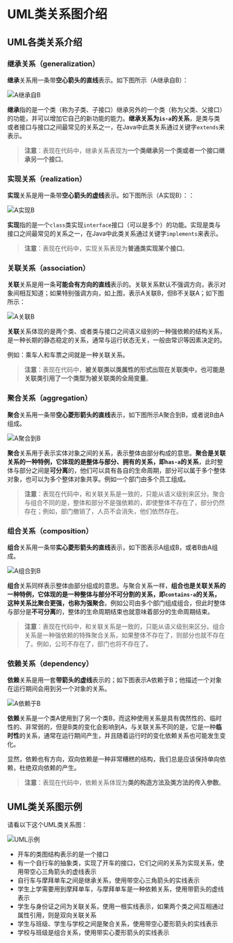# UML类关系图介绍

## UML各类关系介绍

### 继承关系（generalization）

**继承**关系用一条带**空心箭头的直线**表示。如下图所示（A继承自B）：

![A继承自B](http://static.blinkfox.com/uml_demo_1.png)

**继承**指的是一个类（称为子类、子接口）继承另外的一个类（称为父类、父接口）的功能，并可以增加它自己的新功能的能力。**继承关系为`is-a`的关系**，是类与类或者接口与接口之间最常见的关系之一，在Java中此类关系通过关键字`extends`来表示。

> **注意**：表现在代码中，继承关系表现为**一个类继承另一个类或者一个接口继承另一个接口**。

### 实现关系（realization）

**实现**关系是用一条带**空心箭头的虚线**表示。如下图所示（A实现B）：：

![A实现B](http://static.blinkfox.com/uml_demo_2.png)

**实现**指的是一个`class`类实现`interface`接口（可以是多个）的功能。实现是类与接口之间最常见的关系之一，在Java中此类关系通过关键字`implements`来表示。

> **注意**：表现在代码中，实现关系表现为**普通类实现某个接口**。

### 关联关系（association）

**关联**关系是用一条**可能会有方向的直线**表示的。关联关系默认不强调方向，表示对象间相互知道；如果特别强调方向，如上图，表示A关联B，但B不关联A；如下图所示：

![A关联B](http://static.blinkfox.com/uml_demo_3.png)

**关联**关系体现的是两个类、或者类与接口之间语义级别的一种强依赖的结构关系，是一种长期的静态稳定的关系，通常与运行状态无关，一般由常识等因素决定的。

例如：乘车人和车票之间就是一种关联关系。

> **注意**：表现在代码中，**被关联类以类属性的形式出现在关联类中，也可能是关联类引用了一个类型为被关联类的全局变量**。

### 聚合关系（aggregation）

**聚合**关系用一条带**空心菱形箭头的直线**表示，如下图所示A聚合到B，或者说B由A组成。

![A聚合到B](http://static.blinkfox.com/uml_demo_4.png)

**聚合**关系用于表示实体对象之间的关系，表示整体由部分构成的意思。**聚合是关联关系的一种特例，它体现的是整体与部分、拥有的关系，即`has-a`的关系**，此时整体与部分之间是**可分离**的，他们可以具有各自的生命周期，部分可以属于多个整体对象，也可以为多个整体对象共享。例如一个部门由多个员工组成。

> **注意**：表现在代码中，和关联关系是一致的，只能从语义级别来区分。聚合与组合不同的是，整体和部分不是强依赖的，即使整体不存在了，部分仍然存在；例如，部门撤销了，人员不会消失，他们依然存在。

### 组合关系（composition）

**组合**关系用一条带**实心菱形箭头的直线**表示，如下图表示A组成B，或者B由A组成。

![A组合到B](http://static.blinkfox.com/uml_demo_5.png)

**组合**关系同样表示整体由部分组成的意思。与聚合关系一样，**组合也是关联关系的一种特例，它体现的是一种整体与部分不可分割的关系，即`contains-a`的关系，这种关系比聚合更强，也称为强聚合**。例如公司由多个部门组成组合，但此时整体与部分是**不可分离**的，整体的生命周期结束也就意味着部分的生命周期结束。

> **注意**：表现在代码中，和关联关系是一致的，只能从语义级别来区分。组合关系是一种强依赖的特殊聚合关系，如果整体不存在了，则部分也就不存在了。例如，公司不存在了，部门也将不存在了。

### 依赖关系（dependency）

**依赖**关系是用一套**带箭头的虚线**表示的；如下图表示A依赖于B；他描述一个对象在运行期间会用到另一个对象的关系。

![A依赖于B](http://static.blinkfox.com/uml_demo_6.png)

**依赖**关系是一个类A使用到了另一个类B，而这种使用关系是具有偶然性的、临时性的、非常弱的，但是B类的变化会影响到A，与关联关系不同的是，它是一种**临时性**的关系，通常在运行期间产生，并且随着运行时的变化依赖关系也可能发生变化。

显然，依赖也有方向，双向依赖是一种非常糟糕的结构，我们总是应该保持单向依赖，杜绝双向依赖的产生。

> **注意**：表现在代码中，依赖关系体现为**类的构造方法及类方法的传入参数**。

## UML类关系图示例

请看以下这个UML类关系图：

![UML示例](http://static.blinkfox.com/uml_demo_0.png)

- 开车的类图结构表示的是一个接口
- 有一个自行车的抽象类，实现了开车的接口，它们之间的关系为实现关系，使用带空心三角箭头的虚线表示
- 自行车与摩拜单车之间是继承关系，使用带空心三角箭头的实线表示
- 学生上学需要用到摩拜单车，与摩拜单车是一种依赖关系，使用带箭头的虚线表示
- 学生与身份证之间为关联关系，使用一根实线表示，如果两个类之间互相通过属性引用，则是双向关联关系
- 学生与班级、学生与学校之间是聚合关系，使用带空心菱形箭头的实线表示
- 学校与班级是组合关系，使用带实心菱形箭头的实线表示

